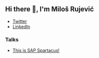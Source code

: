 ## Hi there 👋, I'm Miloš Rujević

- [Twitter](https://twitter.com/itmilos)
- [LinkedIn](https://www.linkedin.com/in/itmilos/)

### Talks

- [This is SAP Spartacus!](https://www.youtube.com/watch?v=0RWV5H8qKoc&t=71s)
